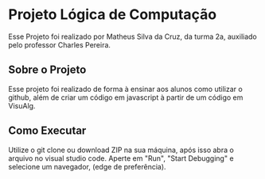 # Projeto Lógica de Computação

Esse Projeto foi realizado por Matheus Silva da Cruz, da turma 2a, auxiliado pelo professor Charles Pereira.

## Sobre o Projeto

Esse projeto foi realizado de forma à ensinar aos alunos como utilizar o github, além de criar um código em javascript à partir de um código em VisuAlg.

## Como Executar

Utilize o git clone ou download ZIP na sua máquina, após isso abra o arquivo no visual studio code.
Aperte em "Run", "Start Debugging" e selecione um navegador, (edge de preferência).